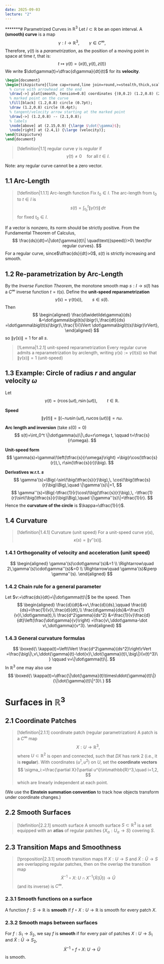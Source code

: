 ```yaml
---
date: 2025-09-03
lecture: "2"
---
```

*******# Parametrized Curves in $\mathbb{R}^3$
Let $I\subset \mathbb{R}$ be an open interval. A **(smooth) curve** is a map
$$
\gamma:I\to\mathbb{R}^3,\qquad \gamma\in C^\infty,
$$
Therefore, $\gamma(t)$ is a *parametrization*, as the position of a moving point in space at time $t$, that is:
$$t \mapsto \gamma(t)=(x(t), y(t), z(t))$$
We write $\dot\gamma(t)=\dfrac{d\gamma}{dt}(t)$ for its **velocity**. 

```tikz
\begin{document}
\begin{tikzpicture}[line cap=round,line join=round,>=stealth,thick,scale=2.5]
  % curve with arrowhead at the end
  \draw[->] plot[smooth, tension=0.8] coordinates {(0,0.2) (1.2,0.8) (2.6,0.3) (4.0,0.7)};
  % marked point on the curve
  \fill[black] (1.2,0.8) circle (0.7pt);
  \draw (1.2,0.8) circle (0.4pt);
  % tangent/velocity arrow starting at the marked point
  \draw[->] (1.2,0.8) -- (2.1,0.8);
  % labels
  \node[above] at (2.15,0.9) {\large $\dot{\gamma}$};
  \node[right] at (2.4,1) {\large (velocity)};
\end{tikzpicture}
\end{document}
```

> [!definition|1.1] regular curve
> $\gamma$ is *regular* if
> $$
> \dot\gamma(t)\neq 0 \quad\text{for all } t\in I.
> $$

Note: any regular curve cannot be a zero vector.
## 1.1 Arc-Length

> [!definition|1.1.1] Arc-length function
> Fix $t_0\in I$. The arc-length from $t_0$ to $t\in I$ is
> $$
> s(t)=\int_{t_0}^{t}\bigl\lVert \dot\gamma(\tau)\bigr\rVert\,d\tau
> $$
> for fixed $t_{0} \in I$.

If a vector is nonzero, its norm should be strictly positive. From the Fundamental Theorem of Calculus,
$$
\frac{ds}{dt}=\|\dot{\gamma}(t)\| \quad\text{(speed)}>0\ \text{for regular curves}.
$$
For a regular curve, since$\dfrac{ds}{dt}>0$, $s(t)$ is strictly increasing and smooth.

## 1.2 Re-parametrization by Arc-Length
By the *Inverse Function Theorem*, the monotone smooth map $s:I\to s(I)$ has a $C^\infty$ inverse function $t=t(s)$. Define the **unit-speed reparametrization**
$$
\widetilde\gamma(s)=\gamma\!\bigl(t(s)\bigr),\qquad s\in s(I).
$$
Then
$$
\begin{aligned}
\frac{d\widetilde\gamma}{ds}
&=\dot\gamma\bigl(t(s)\bigr)\,\frac{dt}{ds}
=\dot\gamma\bigl(t(s)\bigr)\,\frac{1}{\lVert \dot\gamma\bigl(t(s)\bigr)\rVert},
\end{aligned}
$$
so $\lVert \widetilde\gamma(s)\rVert=1$ for all $s$.

> [!Lemma|1.2.1] unit-speed reparametrization
> Every regular curve admits a reparametrization by arclength, writing $\gamma(s):=\gamma\big(t(s)\big)$ so that $\|\dot{\gamma}(s)\|=1$ (unit-speed)
## 1.3 Example: Circle of radius $r$ and angular velocity $\omega$
Let
$$
\gamma(t)=\big(r\cos(\omega t),\, r\sin(\omega t)\big),\qquad t\in\mathbb{R}.
$$

**Speed**
$$
\|\dot\gamma(t)\|=\|(-r\omega\sin(\omega t),\, r\omega\cos(\omega t))\|=r\omega.
$$

**Arc length and inversion** (take $s(0)=0$)
$$
s(t)=\int_0^t \|\dot\gamma(u)\|\,du=r\omega t,
\qquad
t=\frac{s}{r\omega}.
$$

**Unit-speed form**
$$
\gamma(s)=\gamma\!\left(\tfrac{s}{r\omega}\right)
=\big(r\cos(\tfrac{s}{r}),\, r\sin(\tfrac{s}{r})\big).
$$

**Derivatives w.r.t. $s$**
$$
\gamma'(s)=\Big(-\sin\!\big(\tfrac{s}{r}\big),\, \cos\!\big(\tfrac{s}{r}\big)\Big),\quad
\|\gamma'(s)\|=1,
$$
$$
\gamma''(s)=\Big(-\tfrac{1}{r}\cos\!\big(\tfrac{s}{r}\big),\, -\tfrac{1}{r}\sin\!\big(\tfrac{s}{r}\big)\Big),\quad
\|\gamma''(s)\|=\tfrac{1}{r}.
$$
Hence the **curvature of the circle** is $\kappa=\dfrac{1}{r}$.

## 1.4 Curvature

> [!definition|1.4.1] Curvature (unit speed)
> For a unit-speed curve $\gamma(s)$,
> $$
> \kappa(s)=\|\gamma''(s)\|.
> $$

### 1.4.1 Orthogonality of velocity and acceleration (unit speed)
$$
\begin{aligned}
\gamma'(s)\cdot\gamma'(s)&=1 \\
\Rightarrow\quad 2\,\gamma'(s)\cdot\gamma''(s)&=0 \\
\Rightarrow\quad \gamma'(s)&\perp \gamma''(s).
\end{aligned}
$$

### 1.4.2 Chain rule for a general parameter
Let $v:=\dfrac{ds}{dt}=\|\dot\gamma(t)\|$ be the speed. Then
$$
\begin{aligned}
\frac{d}{dt}&=v\,\frac{d}{ds},\qquad
\frac{d}{ds}=\frac{1}{v}\,\frac{d}{dt},\\
\frac{d\gamma}{ds}&=\frac{1}{v}\,\dot\gamma(t),\\
\frac{d^2\gamma}{ds^2}
&=\frac{1}{v}\frac{d}{dt}\left(\frac{\dot\gamma}{v}\right)
=\frac{v\,\ddot\gamma-\dot v\,\dot\gamma}{v^3}.
\end{aligned}
$$

### 1.4.3 General curvature formulas
$$
\boxed{\ \kappa(t)=\left\lVert \frac{d^2\gamma}{ds^2}\right\rVert
=\frac{\big\|\,v\,\ddot{\gamma}(t)-\dot{v}\,\dot{\gamma}(t)\,\big\|}{v(t)^3}\ }
\qquad v=\|\dot\gamma(t)\|.
$$
In $\mathbb{R}^3$ one may also use
$$
\boxed{\ \kappa(t)=\dfrac{\|\dot{\gamma}(t)\times\ddot{\gamma}(t)\|}{\|\dot{\gamma}(t)\|^3}\ }
$$

# Surfaces in $\mathbb{R}^3$

## 2.1 Coordinate Patches

> [!definition|2.1.1] coordinate patch (regular parametrization)
> A patch is a $C^\infty$ map
> $$
> X:U\to\mathbb{R}^3,
> $$
> where $U\subset\mathbb{R}^2$ is open and connected, such that $DX$ has rank $2$ (i.e., it is **regular**).  With coordinates $(u^1,u^2)$ on $U$, set the **coordinate vectors**
> $$
> \sigma_i:=\frac{\partial X}{\partial u^i}\in\mathbb{R}^3,\quad i=1,2,
> $$
> which are linearly independent at each point.

(We use the **Einstein summation convention** to track how objects transform under coordinate changes.)

## 2.2 Smooth Surfaces

> [!definition|2.2.1] smooth surface
> A smooth surface $S\subset\mathbb{R}^3$ is a set equipped with an **atlas** of regular patches $\{X_\alpha:U_\alpha\to S\}$ covering $S$.

## 2.3 Transition Maps and Smoothness

> [!proposition|2.3.1] smooth transition maps
> If $X:U\to S$ and $\widetilde X:\widetilde U\to S$ are overlapping regular patches, then on the overlap the transition map
> $$
> \widetilde X^{-1}\circ X:\ U\cap X^{-1}\bigl(\widetilde X(\widetilde U)\bigr)\longrightarrow \widetilde U
> $$
> (and its inverse) is $C^\infty$.

### 2.3.1 Smooth functions on a surface
A function $f:S\to\mathbb{R}$ is **smooth** if $f\circ X:U\to\mathbb{R}$ is smooth for every patch $X$.

### 2.3.2 Smooth maps between surfaces
For $f:S_1\to S_2$, we say $f$ is **smooth** if for every pair of patches $X:U\to S_1$ and $\widetilde X:\widetilde U\to S_2$,
$$
\widetilde X^{-1}\circ f\circ X:\ U\to \widetilde U
$$
is smooth.
